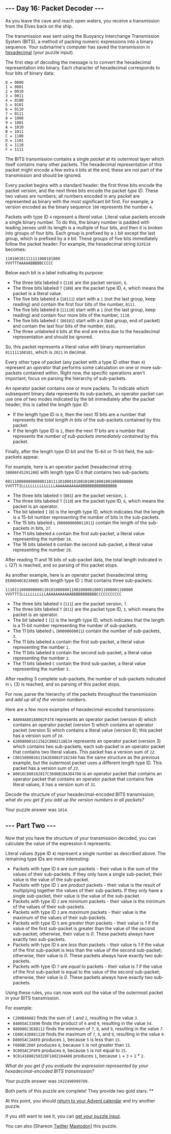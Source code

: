 <main>
<article class="day-desc"><h2>--- Day 16: Packet Decoder ---</h2><p>As you leave the cave and reach open waters, you receive a transmission from the Elves back on the ship.</p>
<p>The transmission was sent using the Buoyancy Interchange Transmission System (<span title="Just be glad it wasn't sent using the BuoyancY Transmission Encoding System.">BITS</span>), a method of packing numeric expressions into a binary sequence. Your submarine's computer has saved the transmission in <a href="https://en.wikipedia.org/wiki/Hexadecimal" target="_blank">hexadecimal</a> (your puzzle input).</p>
<p>The first step of decoding the message is to convert the hexadecimal representation into binary. Each character of hexadecimal corresponds to four bits of binary data:</p>
<pre><code>0 = 0000
1 = 0001
2 = 0010
3 = 0011
4 = 0100
5 = 0101
6 = 0110
7 = 0111
8 = 1000
9 = 1001
A = 1010
B = 1011
C = 1100
D = 1101
E = 1110
F = 1111
</code></pre>
<p>The BITS transmission contains a single <em>packet</em> at its outermost layer which itself contains many other packets. The hexadecimal representation of this packet might encode a few extra <code>0</code> bits at the end; these are not part of the transmission and should be ignored.</p>
<p>Every packet begins with a standard header: the first three bits encode the packet <em>version</em>, and the next three bits encode the packet <em>type ID</em>. These two values are numbers; all numbers encoded in any packet are represented as binary with the most significant bit first. For example, a version encoded as the binary sequence <code>100</code> represents the number <code>4</code>.</p>
<p>Packets with type ID <code>4</code> represent a <em>literal value</em>. Literal value packets encode a single binary number. To do this, the binary number is padded with leading zeroes until its length is a multiple of four bits, and then it is broken into groups of four bits. Each group is prefixed by a <code>1</code> bit except the last group, which is prefixed by a <code>0</code> bit. These groups of five bits immediately follow the packet header. For example, the hexadecimal string <code>D2FE28</code> becomes:</p>
<pre><code>110100101111111000101000
VVVTTTAAAAABBBBBCCCCC
</code></pre>
<p>Below each bit is a label indicating its purpose:</p>
<ul>
<li>The three bits labeled <code>V</code> (<code>110</code>) are the packet version, <code>6</code>.</li>
<li>The three bits labeled <code>T</code> (<code>100</code>) are the packet type ID, <code>4</code>, which means the packet is a literal value.</li>
<li>The five bits labeled <code>A</code> (<code>10111</code>) start with a <code>1</code> (not the last group, keep reading) and contain the first four bits of the number, <code>0111</code>.</li>
<li>The five bits labeled <code>B</code> (<code>11110</code>) start with a <code>1</code> (not the last group, keep reading) and contain four more bits of the number, <code>1110</code>.</li>
<li>The five bits labeled <code>C</code> (<code>00101</code>) start with a <code>0</code> (last group, end of packet) and contain the last four bits of the number, <code>0101</code>.</li>
<li>The three unlabeled <code>0</code> bits at the end are extra due to the hexadecimal representation and should be ignored.</li>
</ul>
<p>So, this packet represents a literal value with binary representation <code>011111100101</code>, which is <code>2021</code> in decimal.</p>
<p>Every other type of packet (any packet with a type ID other than <code>4</code>) represent an <em>operator</em> that performs some calculation on one or more sub-packets contained within. Right now, the specific operations aren't important; focus on parsing the hierarchy of sub-packets.</p>
<p>An operator packet contains one or more packets. To indicate which subsequent binary data represents its sub-packets, an operator packet can use one of two modes indicated by the bit immediately after the packet header; this is called the <em>length type ID</em>:</p>
<ul>
<li>If the length type ID is <code>0</code>, then the next <em>15</em> bits are a number that represents the <em>total length in bits</em> of the sub-packets contained by this packet.</li>
<li>If the length type ID is <code>1</code>, then the next <em>11</em> bits are a number that represents the <em>number of sub-packets immediately contained</em> by this packet.</li>
</ul>
<p>Finally, after the length type ID bit and the 15-bit or 11-bit field, the sub-packets appear.</p>
<p>For example, here is an operator packet (hexadecimal string <code>38006F45291200</code>) with length type ID <code>0</code> that contains two sub-packets:</p>
<pre><code>00111000000000000110111101000101001010010001001000000000
VVVTTTILLLLLLLLLLLLLLLAAAAAAAAAAABBBBBBBBBBBBBBBB
</code></pre>
<ul>
<li>The three bits labeled <code>V</code> (<code>001</code>) are the packet version, <code>1</code>.</li>
<li>The three bits labeled <code>T</code> (<code>110</code>) are the packet type ID, <code>6</code>, which means the packet is an operator.</li>
<li>The bit labeled <code>I</code> (<code>0</code>) is the length type ID, which indicates that the length is a 15-bit number representing the number of bits in the sub-packets.</li>
<li>The 15 bits labeled <code>L</code> (<code>000000000011011</code>) contain the length of the sub-packets in bits, <code>27</code>.</li>
<li>The 11 bits labeled <code>A</code> contain the first sub-packet, a literal value representing the number <code>10</code>.</li>
<li>The 16 bits labeled <code>B</code> contain the second sub-packet, a literal value representing the number <code>20</code>.</li>
</ul>
<p>After reading 11 and 16 bits of sub-packet data, the total length indicated in <code>L</code> (27) is reached, and so parsing of this packet stops.</p>
<p>As another example, here is an operator packet (hexadecimal string <code>EE00D40C823060</code>) with length type ID <code>1</code> that contains three sub-packets:</p>
<pre><code>11101110000000001101010000001100100000100011000001100000
VVVTTTILLLLLLLLLLLAAAAAAAAAAABBBBBBBBBBBCCCCCCCCCCC
</code></pre>
<ul>
<li>The three bits labeled <code>V</code> (<code>111</code>) are the packet version, <code>7</code>.</li>
<li>The three bits labeled <code>T</code> (<code>011</code>) are the packet type ID, <code>3</code>, which means the packet is an operator.</li>
<li>The bit labeled <code>I</code> (<code>1</code>) is the length type ID, which indicates that the length is a 11-bit number representing the number of sub-packets.</li>
<li>The 11 bits labeled <code>L</code> (<code>00000000011</code>) contain the number of sub-packets, <code>3</code>.</li>
<li>The 11 bits labeled <code>A</code> contain the first sub-packet, a literal value representing the number <code>1</code>.</li>
<li>The 11 bits labeled <code>B</code> contain the second sub-packet, a literal value representing the number <code>2</code>.</li>
<li>The 11 bits labeled <code>C</code> contain the third sub-packet, a literal value representing the number <code>3</code>.</li>
</ul>
<p>After reading 3 complete sub-packets, the number of sub-packets indicated in <code>L</code> (3) is reached, and so parsing of this packet stops.</p>
<p>For now, parse the hierarchy of the packets throughout the transmission and <em>add up all of the version numbers</em>.</p>
<p>Here are a few more examples of hexadecimal-encoded transmissions:</p>
<ul>
<li><code>8A004A801A8002F478</code> represents an operator packet (version 4) which contains an operator packet (version 1) which contains an operator packet (version 5) which contains a literal value (version 6); this packet has a version sum of <code><em>16</em></code>.</li>
<li><code>620080001611562C8802118E34</code> represents an operator packet (version 3) which contains two sub-packets; each sub-packet is an operator packet that contains two literal values. This packet has a version sum of <code><em>12</em></code>.</li>
<li><code>C0015000016115A2E0802F182340</code> has the same structure as the previous example, but the outermost packet uses a different length type ID. This packet has a version sum of <code><em>23</em></code>.</li>
<li><code>A0016C880162017C3686B18A3D4780</code> is an operator packet that contains an operator packet that contains an operator packet that contains five literal values; it has a version sum of <code><em>31</em></code>.</li>
</ul>
<p>Decode the structure of your hexadecimal-encoded BITS transmission; <em>what do you get if you add up the version numbers in all packets?</em></p>
</article>
<p>Your puzzle answer was <code>1014</code>.</p><article class="day-desc"><h2 id="part2">--- Part Two ---</h2><p>Now that you have the structure of your transmission decoded, you can calculate the value of the expression it represents.</p>
<p>Literal values (type ID <code>4</code>) represent a single number as described above. The remaining type IDs are more interesting:</p>
<ul>
<li>Packets with type ID <code>0</code> are <em>sum</em> packets - their value is the sum of the values of their sub-packets. If they only have a single sub-packet, their value is the value of the sub-packet.</li>
<li>Packets with type ID <code>1</code> are <em>product</em> packets - their value is the result of multiplying together the values of their sub-packets. If they only have a single sub-packet, their value is the value of the sub-packet.</li>
<li>Packets with type ID <code>2</code> are <em>minimum</em> packets - their value is the minimum of the values of their sub-packets.</li>
<li>Packets with type ID <code>3</code> are <em>maximum</em> packets - their value is the maximum of the values of their sub-packets.</li>
<li>Packets with type ID <code>5</code> are <em>greater than</em> packets - their value is <em>1</em> if the value of the first sub-packet is greater than the value of the second sub-packet; otherwise, their value is <em>0</em>. These packets always have exactly two sub-packets.</li>
<li>Packets with type ID <code>6</code> are <em>less than</em> packets - their value is <em>1</em> if the value of the first sub-packet is less than the value of the second sub-packet; otherwise, their value is <em>0</em>. These packets always have exactly two sub-packets.</li>
<li>Packets with type ID <code>7</code> are <em>equal to</em> packets - their value is <em>1</em> if the value of the first sub-packet is equal to the value of the second sub-packet; otherwise, their value is <em>0</em>. These packets always have exactly two sub-packets.</li>
</ul>
<p>Using these rules, you can now work out the value of the outermost packet in your BITS transmission.</p>
<p>For example:</p>
<ul>
<li><code>C200B40A82</code> finds the sum of <code>1</code> and <code>2</code>, resulting in the value <code><em>3</em></code>.</li>
<li><code>04005AC33890</code> finds the product of <code>6</code> and <code>9</code>, resulting in the value <code><em>54</em></code>.</li>
<li><code>880086C3E88112</code> finds the minimum of <code>7</code>, <code>8</code>, and <code>9</code>, resulting in the value <code><em>7</em></code>.</li>
<li><code>CE00C43D881120</code> finds the maximum of <code>7</code>, <code>8</code>, and <code>9</code>, resulting in the value <code><em>9</em></code>.</li>
<li><code>D8005AC2A8F0</code> produces <code>1</code>, because <code>5</code> is less than <code>15</code>.</li>
<li><code>F600BC2D8F</code> produces <code>0</code>, because <code>5</code> is not greater than <code>15</code>.</li>
<li><code>9C005AC2F8F0</code> produces <code>0</code>, because <code>5</code> is not equal to <code>15</code>.</li>
<li><code>9C0141080250320F1802104A08</code> produces <code>1</code>, because <code>1</code> + <code>3</code> = <code>2</code> * <code>2</code>.</li>
</ul>
<p><em>What do you get if you evaluate the expression represented by your hexadecimal-encoded BITS transmission?</em></p>
</article>
<p>Your puzzle answer was <code>1922490999789</code>.</p><p class="day-success">Both parts of this puzzle are complete! They provide two gold stars: **</p>
<p>At this point, you should <a href="/2021">return to your Advent calendar</a> and try another puzzle.</p>
<p>If you still want to see it, you can <a href="16/input" target="_blank">get your puzzle input</a>.</p>
<p>You can also <span class="share">[Share<span class="share-content">on
  <a href="https://twitter.com/intent/tweet?text=I%27ve+completed+%22Packet+Decoder%22+%2D+Day+16+%2D+Advent+of+Code+2021&amp;url=https%3A%2F%2Fadventofcode%2Ecom%2F2021%2Fday%2F16&amp;related=ericwastl&amp;hashtags=AdventOfCode" target="_blank">Twitter</a>
  <a href="javascript:void(0);" onclick="var mastodon_instance=prompt('Mastodon Instance / Server Name?'); if(typeof mastodon_instance==='string' &amp;&amp; mastodon_instance.length){this.href='https://'+mastodon_instance+'/share?text=I%27ve+completed+%22Packet+Decoder%22+%2D+Day+16+%2D+Advent+of+Code+2021+%23AdventOfCode+https%3A%2F%2Fadventofcode%2Ecom%2F2021%2Fday%2F16'}else{return false;}" target="_blank">Mastodon</a></span>]</span> this puzzle.</p>
</main>